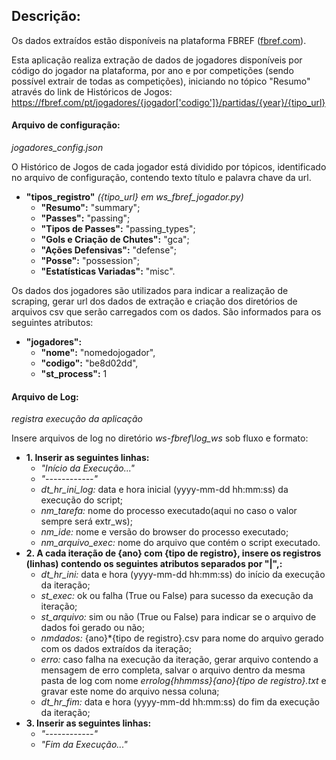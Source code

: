## Descrição:

Os dados extraídos estão disponíveis na plataforma FBREF ([fbref.com](https://fbref.com/pt)).

Esta aplicação realiza extração de dados de jogadores disponíveis por código do jogador na plataforma, por ano e por competições (sendo possível extrair de todas as competições), iniciando no tópico "Resumo" através do link de Históricos de Jogos: https://fbref.com/pt/jogadores/{jogador['codigo']}/partidas/{year}/{tipo_url}

#### Arquivo de configuração:

_jogadores_config.json_

O Histórico de Jogos de cada jogador está dividido por tópicos, identificado no arquivo de configuração, contendo texto título e palavra chave da url.

- **"tipos_registro"** _({tipo_url} em ws_fbref_jogador.py)_
  - **"Resumo":** "summary";
  - **"Passes":** "passing";
  - **"Tipos de Passes":** "passing_types";
  - **"Gols e Criação de Chutes":** "gca";
  - **"Ações Defensivas":** "defense";
  - **"Posse":** "possession";
  - **"Estatísticas Variadas":** "misc".

Os dados dos jogadores são utilizados para indicar a realização de scraping, gerar url dos dados de extração e criação dos diretórios de arquivos csv que serão carregados com os dados. São informados para os seguintes atributos:

- **"jogadores":**
  - **"nome":** "nomedojogador",
  - **"codigo":** "be8d02dd",
  - **"st_process":** 1

#### Arquivo de Log:

_registra execução da aplicação_

Insere arquivos de log no diretório _ws-fbref\log_ws_ sob fluxo e formato:

- **1. Inserir as seguintes linhas:**
  - _"Início da Execução..."_
  - _"------------"_
  - _dt_hr_ini_log:_ data e hora inicial (yyyy-mm-dd hh:mm:ss) da execução do script;
  - _nm_tarefa:_ nome do processo executado(aqui no caso o valor sempre será extr_ws);
  - _nm_ide:_ nome e versão do browser do processo executado;
  - _nm_arquivo_exec:_ nome do arquivo que contém o script executado.
- **2. A cada iteração de {ano} com {tipo de registro}, insere os registros (linhas) contendo os seguintes atributos separados por "|",:**
  - _dt_hr_ini:_ data e hora (yyyy-mm-dd hh:mm:ss) do início da execução da iteração;
  - _st_exec:_ ok ou falha (True ou False) para sucesso da execução da iteração;
  - _st_arquivo:_ sim ou não (True ou False) para indicar se o arquivo de dados foi gerado ou não;
  - _nmdados:_ {ano}\*{tipo de registro}.csv para nome do arquivo gerado com os dados extraídos da iteração;
  - _erro:_ caso falha na execução da iteração, gerar arquivo contendo a mensagem de erro completa, salvar o arquivo dentro da mesma pasta de log com nome _erro*log*{hhmmss}*{ano}*{tipo de registro}.txt_ e gravar este nome do arquivo nessa coluna;
  - _dt_hr_fim:_ data e hora (yyyy-mm-dd hh:mm:ss) do fim da execução da iteração;
- **3. Inserir as seguintes linhas:**
  - _"------------"_
  - _"Fim da Execução..."_
